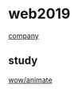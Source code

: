 # web2019
[company](https://hoyahong1101.github.io/web2019/site/04companyhomepage/index)

## study
[wow/animate](https://hoyahong1101.github.io/web2019/html/20191128_wow_animate)
